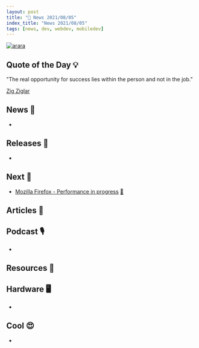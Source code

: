 ```yaml
---
layout: post
title: "📜 News 2021/08/05"
index_title: "News 2021/08/05"
tags: [news, dev, webdev, mobiledev]
---
```


<a href="https://daily-tech-news.github.io/2021/08/05/news.html">
  <img src="https://user-images.githubusercontent.com/430272/103846548-1ea20200-507d-11eb-9388-cb5f21e6bd60.jpg"
     alt="arara"
     class="image">
</a>

## Quote of the Day 💡

"The real opportunity for success lies within the person and not in the job."

[Zig Ziglar](https://en.wikipedia.org/wiki/Zig_Ziglar)

## News 📰

- []()

## Releases 🥳

- []()

## Next 👀

- [Mozilla Firefox - Performance in progress](https://blog.mozilla.org/performance/2021/08/05/performance-in-progress/) [🦊](https://www.mozilla.org/en-US/firefox "#firefox")

## Articles 📜



## Podcast 🎙

- []()

## Resources 🎪


## Hardware 🖥

- []()

## Cool 😍

- []()

